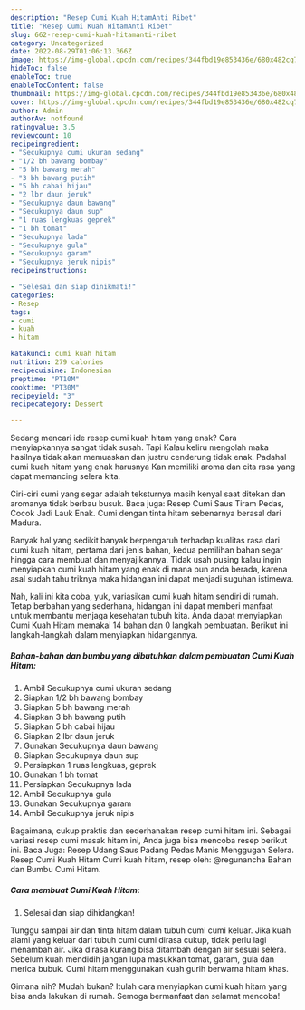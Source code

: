 ```yaml
---
description: "Resep Cumi Kuah HitamAnti Ribet"
title: "Resep Cumi Kuah HitamAnti Ribet"
slug: 662-resep-cumi-kuah-hitamanti-ribet
category: Uncategorized
date: 2022-08-29T01:06:13.366Z
image: https://img-global.cpcdn.com/recipes/344fbd19e853436e/680x482cq70/cumi-kuah-hitam-foto-resep-utama.jpg
hideToc: false
enableToc: true
enableTocContent: false
thumbnail: https://img-global.cpcdn.com/recipes/344fbd19e853436e/680x482cq70/cumi-kuah-hitam-foto-resep-utama.jpg
cover: https://img-global.cpcdn.com/recipes/344fbd19e853436e/680x482cq70/cumi-kuah-hitam-foto-resep-utama.jpg
author: Admin
authorAv: notfound
ratingvalue: 3.5
reviewcount: 10
recipeingredient:
- "Secukupnya cumi ukuran sedang"
- "1/2 bh bawang bombay"
- "5 bh bawang merah"
- "3 bh bawang putih"
- "5 bh cabai hijau"
- "2 lbr daun jeruk"
- "Secukupnya daun bawang"
- "Secukupnya daun sup"
- "1 ruas lengkuas geprek"
- "1 bh tomat"
- "Secukupnya lada"
- "Secukupnya gula"
- "Secukupnya garam"
- "Secukupnya jeruk nipis"
recipeinstructions:

- "Selesai dan siap dinikmati!"
categories:
- Resep
tags:
- cumi
- kuah
- hitam

katakunci: cumi kuah hitam 
nutrition: 279 calories
recipecuisine: Indonesian
preptime: "PT10M"
cooktime: "PT30M"
recipeyield: "3"
recipecategory: Dessert

---
```



Sedang mencari ide resep cumi kuah hitam yang enak? Cara menyiapkannya sangat tidak susah. Tapi Kalau keliru mengolah maka hasilnya tidak akan memuaskan dan justru cenderung tidak enak. Padahal cumi kuah hitam yang enak harusnya Kan memiliki aroma dan cita rasa yang dapat memancing selera kita.


Ciri-ciri cumi yang segar adalah teksturnya masih kenyal saat ditekan dan aromanya tidak berbau busuk. Baca juga: Resep Cumi Saus Tiram Pedas, Cocok Jadi Lauk Enak. Cumi dengan tinta hitam sebenarnya berasal dari Madura.

Banyak hal yang sedikit banyak berpengaruh terhadap kualitas rasa dari cumi kuah hitam, pertama dari jenis bahan, kedua pemilihan bahan segar hingga cara membuat dan menyajikannya. Tidak usah pusing kalau ingin menyiapkan cumi kuah hitam yang enak di mana pun anda berada, karena asal sudah tahu triknya maka hidangan ini dapat menjadi suguhan istimewa.


Nah, kali ini kita coba, yuk, variasikan cumi kuah hitam sendiri di rumah. Tetap berbahan yang sederhana, hidangan ini dapat memberi manfaat untuk membantu menjaga kesehatan tubuh kita. Anda dapat menyiapkan Cumi Kuah Hitam memakai 14 bahan dan 0 langkah pembuatan. Berikut ini langkah-langkah dalam menyiapkan hidangannya.

<!--inarticleads1-->

##### Bahan-bahan dan bumbu yang dibutuhkan dalam pembuatan Cumi Kuah Hitam:

1. Ambil Secukupnya cumi ukuran sedang
1. Siapkan 1/2 bh bawang bombay
1. Siapkan 5 bh bawang merah
1. Siapkan 3 bh bawang putih
1. Siapkan 5 bh cabai hijau
1. Siapkan 2 lbr daun jeruk
1. Gunakan Secukupnya daun bawang
1. Siapkan Secukupnya daun sup
1. Persiapkan 1 ruas lengkuas, geprek
1. Gunakan 1 bh tomat
1. Persiapkan Secukupnya lada
1. Ambil Secukupnya gula
1. Gunakan Secukupnya garam
1. Ambil Secukupnya jeruk nipis


Bagaimana, cukup praktis dan sederhanakan resep cumi hitam ini. Sebagai variasi resep cumi masak hitam ini, Anda juga bisa mencoba resep berikut ini. Baca Juga: Resep Udang Saus Padang Pedas Manis Menggugah Selera. Resep Cumi Kuah Hitam Cumi kuah hitam, resep oleh: @regunancha Bahan dan Bumbu Cumi Hitam. 

<!--inarticleads2-->

##### Cara membuat Cumi Kuah Hitam:


1. Selesai dan siap dihidangkan!

Tunggu sampai air dan tinta hitam dalam tubuh cumi cumi keluar. Jika kuah alami yang keluar dari tubuh cumi cumi dirasa cukup, tidak perlu lagi menambah air. Jika dirasa kurang bisa ditambah dengan air sesuai selera. Sebelum kuah mendidih jangan lupa masukkan tomat, garam, gula dan merica bubuk. Cumi hitam menggunakan kuah gurih berwarna hitam khas. 

Gimana nih? Mudah bukan? Itulah cara menyiapkan cumi kuah hitam yang bisa anda lakukan di rumah. Semoga bermanfaat dan selamat mencoba!
